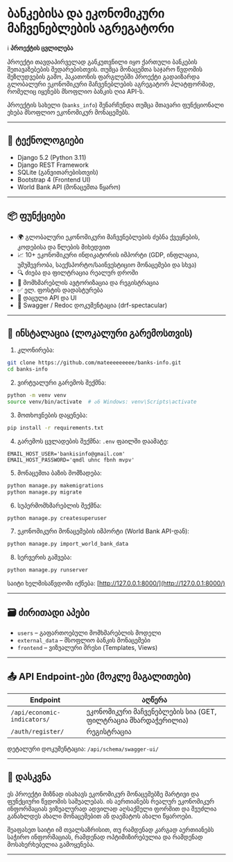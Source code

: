 # ბანკებისა და ეკონომიკური მაჩვენებლების აგრეგატორი

ℹ️ **პროექტის ცვლილება**

პროექტი თავდაპირველად განკუთვნილი იყო ქართული ბანკების შეთავაზებების შედარებისთვის. თუმცა მონაცემთა საჯარო წვდომის შეზღუდვების გამო, ჰაკათონის ფარგლებში პროექტი გადაიზარდა გლობალური ეკონომიკური მაჩვენებლების აგრეგატორ პლატფორმად, რომელიც იყენებს მსოფლიო ბანკის ღია API-ს.

პროექტის სახელი (`banks_info`) შენარჩუნდა თუმცა მთავარი ფუნქციონალი ეხება მსოფლიო ეკონომიკურ მონაცემებს.

---

## 🔧 ტექნოლოგიები

* Django 5.2 (Python 3.11)
* Django REST Framework
* SQLite (განვითარებისთვის)
* Bootstrap 4 (Frontend UI)
* World Bank API (მონაცემთა წყარო)

---

## 📦 ფუნქციები

* 🌍 გლობალური ეკონომიკური მაჩვენებლების ძებნა ქვეყნების, კოდებისა და წლების მიხედვით
* 📈 10+ ეკონომიკური ინდიკატორის იმპორტი (GDP, ინფლაცია, უმუშევრობა, საექსპორტო/საინვესტიციო მონაცემები და სხვა)
* 🔍 ძიება და ფილტრაცია რეალურ დროში
* 👤 მომხმარებლის ავტორიზაცია და რეგისტრაცია
* ✅ ელ. ფოსტის დადასტურება
* 🔐 დაცული API და UI
* 📄 Swagger / Redoc დოკუმენტაცია (drf-spectacular)

---

## 🧪 ინსტალაცია (ლოკალური გარემოსთვის)

1. კლონირება:

```bash
git clone https://github.com/mateeeeeeeee/banks-info.git
cd banks-info
```

2. ვირტუალური გარემოს შექმნა:

```bash
python -m venv venv
source venv/bin/activate  # ან Windows: venv\Scripts\activate
```

3. მოთხოვნების დაყენება:

```bash
pip install -r requirements.txt
```

4. გარემოს ცვლადების შექმნა:
   `.env` ფაილში დაამატე:

```
EMAIL_HOST_USER='bankisinfo@gmail.com'
EMAIL_HOST_PASSWORD='qmdl uhnc fbnh mvpv'
```

5. მონაცემთა ბაზის მომზადება:

```bash
python manage.py makemigrations
python manage.py migrate
```

6. სუპერმომხმარებლის შექმნა:

```bash
python manage.py createsuperuser
```

7. ეკონომიკური მონაცემების იმპორტი (World Bank API-დან):

```bash
python manage.py import_world_bank_data
```

8. სერვერის გაშვება:

```bash
python manage.py runserver
```

საიტი ხელმისაწვდომი იქნება: [http://127.0.0.1:8000/](http://127.0.0.1:8000/)

---

## 🗃️ ძირითადი აპები

* `users` – გაფართოებული მომხმარებლის მოდელი
* `external_data` – მსოფლიო ბანკის მონაცემები
* `frontend` – ვიზუალური შრესი (Templates, Views)

---

## 📤 API Endpoint-ები (მოკლე მაგალითები)

| Endpoint                    | აღწერა                                                       |
| --------------------------- | ------------------------------------------------------------ |
| `/api/economic-indicators/` | ეკონომიკური მაჩვენებლების სია (GET, ფილტრაცია მხარდაჭერილია) |
| `/auth/register/`           | რეგისტრაცია                                                  |

დეტალური დოკუმენტაცია: `/api/schema/swagger-ui/`

---

## 📌 დასკვნა

ეს პროექტი მიზნად ისახავს ეკონომიკურ მონაცემებზე მარტივი და ფუნქციური წვდომის საშუალებას. ის აერთიანებს რეალურ ეკონომიკურ ინფორმაციას ვიზუალურად ადვილად აღსაქმელი ფორმით და შეუძლია განახლდეს ახალი მონაცემებით ან დაემატოს ახალი წყაროები.

შეაფასეთ საიტი იმ თვალსაზრისით, თუ რამდენად კარგად აერთიანებს საჭირო ინფორმაციას, რამდენად ოპტიმიზირებულია და რამდენად მოსახერხებელია გამოყენება.

---
